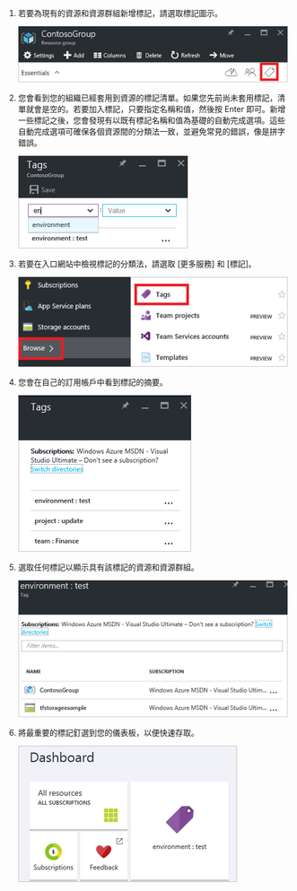 1. 若要為現有的資源和資源群組新增標記，請選取標記圖示。

     ![資源與資源群組刀鋒視窗上的標記部分](./media/resource-manager-tag-resources/select-tag-icon.png)

1. 您會看到您的組織已經套用到資源的標記清單。如果您先前尚未套用標記，清單就會是空的。若要加入標記，只要指定名稱和值，然後按 Enter 即可。新增一些標記之後，您會發現有以既有標記名稱和值為基礎的自動完成選項。這些自動完成選項可確保各個資源間的分類法一致，並避免常見的錯誤，像是拼字錯誤。

     ![使用名稱/值組標記資源](./media/resource-manager-tag-resources/tag-resources.png)

1. 若要在入口網站中檢視標記的分類法，請選取 [更多服務] 和 [標記]。

     ![透過 [瀏覽中樞] 尋找標記](./media/resource-manager-tag-resources/browse-tags.png)

1. 您會在自己的訂用帳戶中看到標記的摘要。

     ![顯示所有標記](./media/resource-manager-tag-resources/tag-taxonomy.png)

1. 選取任何標記以顯示具有該標記的資源和資源群組。

     ![顯示已加上標記的資源](./media/resource-manager-tag-resources/show-tagged-resources.png)

1. 將最重要的標記釘選到您的儀表板，以便快速存取。

     ![將標記釘選到「開始面板」](./media/resource-manager-tag-resources/show-pinned-tag.png)

<!---HONumber=AcomDC_0824_2016-->